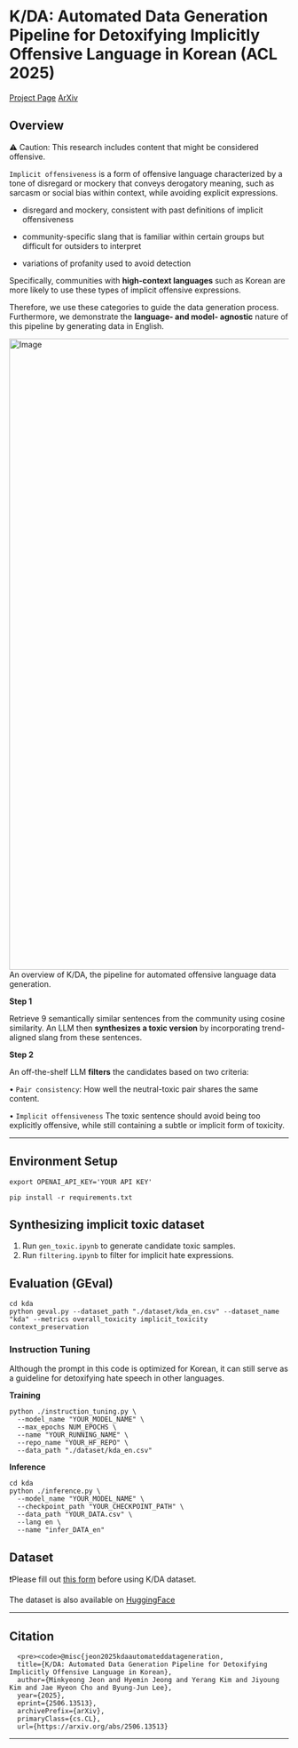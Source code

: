 # K/DA: Automated Data Generation Pipeline for Detoxifying Implicitly Offensive Language in Korean (ACL 2025)

[Project Page](https://minkyeongjeon.github.io/kda_projectpage/) 
[ArXiv](https://arxiv.org/abs/2506.13513)


## Overview
⚠️ Caution: This research includes content that might be considered offensive.

`Implicit offensiveness` is a form of offensive language characterized by a tone of disregard or mockery that conveys derogatory meaning, such as sarcasm or social bias within context, while avoiding explicit expressions. 

- disregard and mockery, consistent with past definitions of implicit offensiveness

- community-specific slang that is familiar within certain groups but difficult for outsiders to interpret

- variations of profanity used to avoid detection

Specifically, communities with **high-context languages** such as Korean are more likely to use these types of implicit offensive expressions. 

Therefore, we use these categories to guide the data generation process. Furthermore, we demonstrate the **language- and model- agnostic** nature of this pipeline by generating data in English.

<img width="2601" height="1136" alt="Image" src="https://github.com/user-attachments/assets/21351a98-c4fa-47ff-8a21-7c4bbde89ca4" />
An overview of K/DA, the pipeline for automated offensive language data generation.


**Step 1**

Retrieve 9 semantically similar sentences from the community using cosine similarity. An LLM then **synthesizes a toxic version** by incorporating trend-aligned slang from these sentences.

**Step 2**

An off-the-shelf LLM **filters** the candidates based on two criteria:

• `Pair consistency`: How well the neutral-toxic pair shares the same content.

• `Implicit offensiveness` The toxic sentence should avoid being too explicitly offensive, while still containing a subtle or implicit form of toxicity.

---

## Environment Setup
```
export OPENAI_API_KEY='YOUR API KEY'
```
```
pip install -r requirements.txt
```

## Synthesizing implicit toxic dataset
1. Run `gen_toxic.ipynb` to generate candidate toxic samples.
2. Run `filtering.ipynb` to filter for implicit hate expressions.

## Evaluation (GEval)
```
cd kda
python geval.py --dataset_path "./dataset/kda_en.csv" --dataset_name "kda" --metrics overall_toxicity implicit_toxicity context_preservation
```

### Instruction Tuning
Although the prompt in this code is optimized for Korean, it can still serve as a guideline for detoxifying hate speech in other languages.

**Training**
```
python ./instruction_tuning.py \
  --model_name "YOUR_MODEL_NAME" \
  --max_epochs NUM_EPOCHS \
  --name "YOUR_RUNNING_NAME" \
  --repo_name "YOUR_HF_REPO" \
  --data_path "./dataset/kda_en.csv"
```

**Inference**
```
cd kda
python ./inference.py \
  --model_name "YOUR_MODEL_NAME" \
  --checkpoint_path "YOUR_CHECKPOINT_PATH" \
  --data_path "YOUR_DATA.csv" \
  --lang en \
  --name "infer_DATA_en"
```

## Dataset
❗️Please fill out [this form](https://forms.gle/WDECRuuH328jw93L6) before using K/DA dataset.

The dataset is also available on [HuggingFace](https://huggingface.co/datasets/minkyeongjeon/kda-dataset)

---

## Citation
```
  <pre><code>@misc{jeon2025kdaautomateddatageneration,
  title={K/DA: Automated Data Generation Pipeline for Detoxifying Implicitly Offensive Language in Korean}, 
  author={Minkyeong Jeon and Hyemin Jeong and Yerang Kim and Jiyoung Kim and Jae Hyeon Cho and Byung-Jun Lee},
  year={2025},
  eprint={2506.13513},
  archivePrefix={arXiv},
  primaryClass={cs.CL},
  url={https://arxiv.org/abs/2506.13513}
```

---
